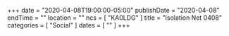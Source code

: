 +++
date = "2020-04-08T19:00:00-05:00"
publishDate = "2020-04-08"
endTime = ""
location = ""
ncs = [ "KA0LDG" ]
title = "Isolation Net 0408"
categories = [ "Social" ]
dates = [ "" ]
+++
